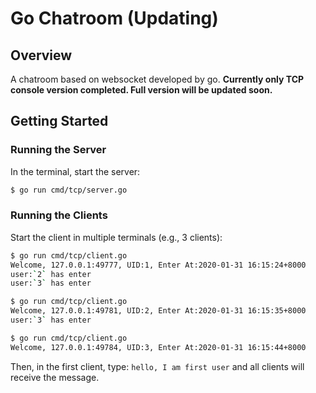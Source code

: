 # Go Chatroom (Updating)

## Overview
A chatroom based on websocket developed by go.
**Currently only TCP console version completed. Full version will be updated soon.**
## Getting Started

### Running the Server
In the terminal, start the server:
```sh
$ go run cmd/tcp/server.go
```

### Running the Clients
Start the client in multiple terminals (e.g., 3 clients):

```sh
$ go run cmd/tcp/client.go
Welcome, 127.0.0.1:49777, UID:1, Enter At:2020-01-31 16:15:24+8000
user:`2` has enter
user:`3` has enter

$ go run cmd/tcp/client.go
Welcome, 127.0.0.1:49781, UID:2, Enter At:2020-01-31 16:15:35+8000
user:`3` has enter

$ go run cmd/tcp/client.go
Welcome, 127.0.0.1:49784, UID:3, Enter At:2020-01-31 16:15:44+8000
```

Then, in the first client, type: `hello, I am first user` and all clients will receive the message.